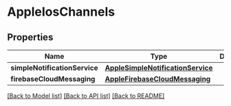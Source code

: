 # AppleIosChannels

## Properties
Name | Type | Description | Notes
------------ | ------------- | ------------- | -------------
**simpleNotificationService** | [**AppleSimpleNotificationService**](AppleSimpleNotificationService.md) |  | [optional] 
**firebaseCloudMessaging** | [**AppleFirebaseCloudMessaging**](AppleFirebaseCloudMessaging.md) |  | [optional] 

[[Back to Model list]](../README.md#models) [[Back to API list]](../README.md#api-endpoints) [[Back to README]](../README.md)


